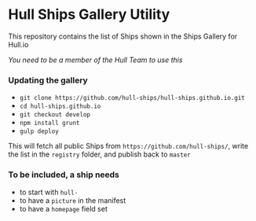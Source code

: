 # Hull Ships Gallery Utility

This repository contains the list of Ships shown in the Ships Gallery for Hull.io

*You need to be a member of the Hull Team to use this*

### Updating the gallery

- `git clone https://github.com/hull-ships/hull-ships.github.io.git`
- `cd hull-ships.github.io`
- `git checkout develop`
- `npm install grunt`
- `gulp deploy`

This will fetch all public Ships from `https://github.com/hull-ships/`, write the list in the `registry` folder, and publish back to `master`


### To be included, a ship needs

- to start with `hull-`
- to have a `picture` in the manifest
- to have a `homepage` field set
